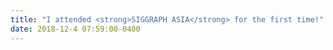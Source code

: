 ```yaml
---
title: "I attended <strong>SIGGRAPH ASIA</strong> for the first time!"
date: 2018-12-4 07:59:00-0400
---
```



